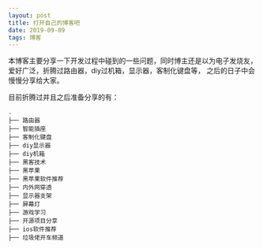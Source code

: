 ```yaml
---
layout: post
title: 打开自己的博客吧
date: 2019-09-09 
tags: 博客   
---
```

 
本博客主要分享一下开发过程中碰到的一些问题，同时博主还是以为电子发烧友，爱好广泛，折腾过路由器，diy过机箱，显示器，客制化键盘等，
之后的日子中会慢慢分享给大家。

目前折腾过并且之后准备分享的有：

```
.
├── 路由器 
├── 智能插座    
├── 客制化键盘
├── diy显示器
├── diy机箱
├── 黑客技术
├── 黑苹果
├── 黑苹果软件推荐
├── 内外网穿透
├── 显示器支架
├── 屏幕灯
├── 游戏学习
├── 开源项目分享
├── ios软件推荐
├── 垃圾佬开车频道

```

